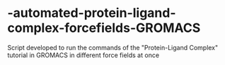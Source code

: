# -automated-protein-ligand-complex-forcefields-GROMACS
Script developed to run the commands of the "Protein-Ligand Complex" tutorial in GROMACS in different force fields at once
